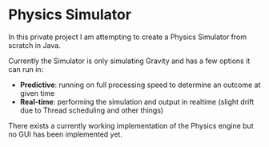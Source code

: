 # Physics Simulator

In this private project I am attempting to create a Physics Simulator from scratch in Java.

Currently the Simulator is only simulating Gravity and has a few options it can run in:

- **Predictive**: running on full processing speed to determine an outcome at given time
- **Real-time**: performing the simulation and output in realtime (slight drift due to Thread scheduling and other things)

There exists a currently working implementation of the Physics engine but no GUI has been implemented yet.
